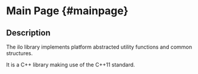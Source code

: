 # Main Page  {#mainpage}
 
## Description

The ilo library implements platform abstracted utility functions and common structures.

It is a C++ library making use of the C++11 standard.
